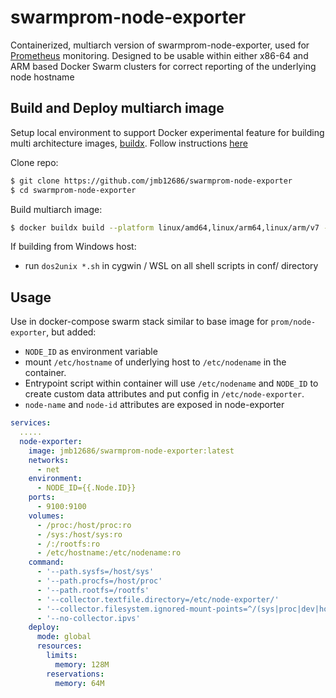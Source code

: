 # swarmprom-node-exporter
Containerized, multiarch version of swarmprom-node-exporter, used for [Prometheus](https://prometheus.io/) monitoring.  Designed to be usable within either x86-64 and ARM based Docker Swarm clusters for correct reporting of the underlying node hostname

## Build and Deploy multiarch image

Setup local environment to support Docker experimental feature for building multi architecture images, [buildx](https://docs.docker.com/buildx/working-with-buildx/).  Follow instructions [here](https://engineering.docker.com/2019/04/multi-arch-images/)

Clone repo:
```bash
$ git clone https://github.com/jmb12686/swarmprom-node-exporter
$ cd swarmprom-node-exporter 
```

Build multiarch image:
```bash
$ docker buildx build --platform linux/amd64,linux/arm64,linux/arm/v7 -t jmb12686/swarmprom-node-exporter:latest --push .
```

If building from Windows host:

* run `dos2unix *.sh` in cygwin / WSL on all shell scripts in conf/ directory

## Usage

Use in docker-compose swarm stack similar to base image for `prom/node-exporter`, but added:
* `NODE_ID` as environment variable
* mount `/etc/hostname` of underlying host to `/etc/nodename` in the container.  
* Entrypoint script within container will use `/etc/nodename` and `NODE_ID` to create custom data attributes and put config in `/etc/node-exporter`.
* `node-name` and `node-id` attributes are exposed in node-exporter


```yaml
services:
  .....
  node-exporter:
    image: jmb12686/swarmprom-node-exporter:latest 
    networks:
      - net
    environment:
      - NODE_ID={{.Node.ID}}
    ports:
      - 9100:9100
    volumes:
      - /proc:/host/proc:ro
      - /sys:/host/sys:ro
      - /:/rootfs:ro
      - /etc/hostname:/etc/nodename:ro
    command:
      - '--path.sysfs=/host/sys'
      - '--path.procfs=/host/proc'
      - '--path.rootfs=/rootfs'
      - '--collector.textfile.directory=/etc/node-exporter/'
      - '--collector.filesystem.ignored-mount-points=^/(sys|proc|dev|host|etc)($$|/)'
      - '--no-collector.ipvs'
    deploy:
      mode: global
      resources:
        limits:
          memory: 128M
        reservations:
          memory: 64M
```



